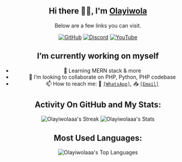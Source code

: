 <div align=center>

## Hi there 👋🏽, I'm [Olayiwola](https://github.com/Olayiwolaaa)

Below are a few links you can visit.

[![GitHub](https://img.shields.io/badge/GitHub-Olayiwolaaa-blue)](https://github.com/Olayiwolaaa)
[![Discord](https://img.shields.io/badge/Discord-layiwolaaa-7289DA)](https://discordapp.com/users/layiwolaaa)
[![YouTube](https://img.shields.io/badge/YouTube-MKYG-red)](https://www.youtube.com/channel/UCHUWoP8X6wd8GEAK9Qhirxg)

## I’m currently working on myself
- 🌱 Learning MERN stack & more
- 👯 I’m looking to collaborate on PHP, Python, PHP codebase
- 📫 How to reach me: 💬 <a href="https//:wa.me/+2347084419791" target="_blank">`[WhatsApp]`</a>,  📥 <a href="mailto:muizzkara91@gmail.com" target="_blank">`[Email]`</a>

<div align="center">

## Activity On GitHub and  My Stats:
![Olayiwolaaa's Streak](https://github-readme-streak-stats.herokuapp.com/?user=Olayiwolaaa&theme=gruvbox&hide_border=true)
![Olayiwolaaa's Stats](https://github-readme-stats.vercel.app/api?username=Olayiwolaaa&theme=gruvbox&show_icons=true&hide_border=true&count_private=true)

## Most Used Languages:
![Olayiwolaaa's Top Languages](https://github-readme-stats.vercel.app/api/top-langs/?username=Olayiwolaaa&theme=gruvbox&show_icons=true&hide_border=true&layout=compact)
